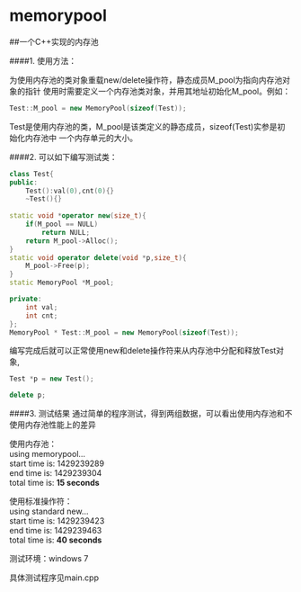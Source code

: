 # memorypool
##一个C++实现的内存池

####1. 使用方法：

为使用内存池的类对象重载new/delete操作符，静态成员M_pool为指向内存池对象的指针
使用时需要定义一个内存池类对象，并用其地址初始化M_pool。例如：

```cpp
Test::M_pool = new MemoryPool(sizeof(Test));
```
Test是使用内存池的类，M_pool是该类定义的静态成员，sizeof(Test)实参是初始化内存池中
一个内存单元的大小。

####2. 可以如下编写测试类：
```cpp
class Test{
public: 
	Test():val(0),cnt(0){}
	~Test(){}
	
static void *operator new(size_t){
	if(M_pool == NULL)
		return NULL;
	return M_pool->Alloc();
}
static void operator delete(void *p,size_t){
	M_pool->Free(p);
}
static MemoryPool *M_pool;

private:
	int val;
	int cnt;
};
MemoryPool * Test::M_pool = new MemoryPool(sizeof(Test));
```
编写完成后就可以正常使用new和delete操作符来从内存池中分配和释放Test对象,
```cpp
Test *p = new Test();

delete p;
```

####3. 测试结果
通过简单的程序测试，得到两组数据，可以看出使用内存池和不使用内存池性能上的差异

使用内存池：  
using memorypool...  
start time is: 1429239289  
end   time is: 1429239304  
total time is: **15 seconds**  

使用标准操作符：  
using standard new...  
start time is: 1429239423  
end   time is: 1429239463  
total time is: **40 seconds**  


测试环境：windows 7

具体测试程序见main.cpp
